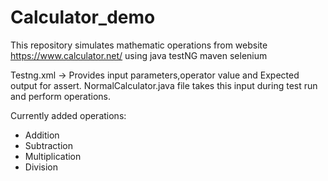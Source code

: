 # Calculator_demo
This repository simulates mathematic operations from website https://www.calculator.net/ using java testNG maven selenium 

Testng.xml -> Provides input parameters,operator value and Expected output for assert.
NormalCalculator.java file takes this input during test run and perform operations.

Currently added operations:
- Addition
- Subtraction
- Multiplication
- Division
